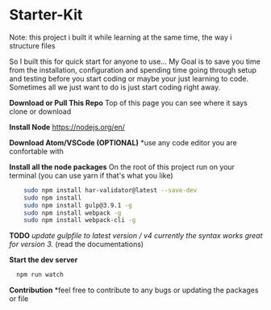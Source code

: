 # Starter-Kit
Note: this project i built it while learning at the same time, the way i structure files 

So I built this for quick start for anyone to use... My Goal is to save you time from the installation, configuration and spending time going through setup and testing before you start coding or maybe your just learning to code. Sometimes all we just want to do is just start coding right away.


**Download or Pull This Repo**
	Top of this page you can see where it says clone or download

 **Install Node**
	https://nodejs.org/en/

**Download Atom/VSCode (OPTIONAL)**
	*use any code editor you are confortable with

 **Install all the node packages** 
On the root of this project run on your terminal (you can use yarn if that's what you like)
```bash
    sudo npm install har-validator@latest --save-dev
    sudo npm install
    sudo npm install gulp@3.9.1 -g 
    sudo npm install webpack -g
    sudo npm install webpack-cli -g
```
    
**TODO**
  *update gulpfile to latest version / v4 currently the syntax works great for version 3.* (read the documentations)

**Start the dev server**
```bash
  npm run watch
```

**Contribution**
  *feel free to contribute to any bugs or updating the packages or file